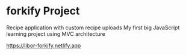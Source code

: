# forkify Project

Recipe application with custom recipe uploads
My first big JavaScript learning project using MVC architecture


https://libor-forkify.netlify.app
